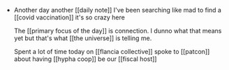 - Another day another [[daily note]] I've been searching like mad to find a [[covid vaccination]] it's so crazy here
  
  The [[primary focus of the day]] is connection. I dunno what that means yet but that's what [[the universe]] is telling me.
  
  Spent a lot of time today on [[flancia collective]] spoke to [[patcon]] about having [[hypha coop]] be our [[fiscal host]]